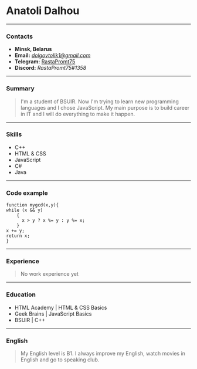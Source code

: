# Anatoli Dalhou
---
### Contacts
* **Minsk, Belarus**
* **Email:** *<dolgovtolik1@gmail.com>*
* **Telegram:** [RastaPromt75](https://t.me/rastapromt75)
* **Discord:** *RastaPromt75#1358*
---
### Summary
> I'm a student of BSUIR. Now I'm trying to learn new programming languages and I chose JavaScript. My main purpose is to build career in IT and I will do everything to make it happen.
>
---
### Skills
* C++
* HTML & CSS
* JavaScript
* C#
* Java
---
### Code example
~~~~
function mygcd(x,y){
while (x && y)
    {
      x > y ? x %= y : y %= x;
    }
x += y;
return x;
}
~~~~
---
### Experience

>No work experience yet
>
---

### Education
* HTML Academy | HTML & CSS Basics
* Geek Brains | JavaScript Basics
* BSUIR | C++
---
### English
> My English level is B1. I always improve my English, watch movies in English and go to speaking club.
>
